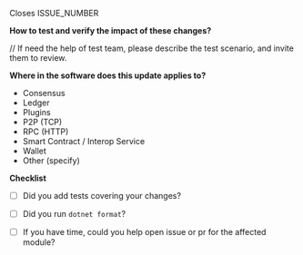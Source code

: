Closes ISSUE_NUMBER



**How to test and verify the impact of these changes?**

// If need the help of test team, please describe the test scenario, and invite them to review.

**Where in the software does this update applies to?**

- Consensus 
- Ledger
- Plugins
- P2P (TCP)
- RPC (HTTP)
- Smart Contract / Interop Service
- Wallet
- Other (specify)

**Checklist**

- [ ] Did you add tests covering your changes?
- [ ] Did you run `dotnet format`?
- [ ] If you have time, could you help open issue or pr for the affected module?

